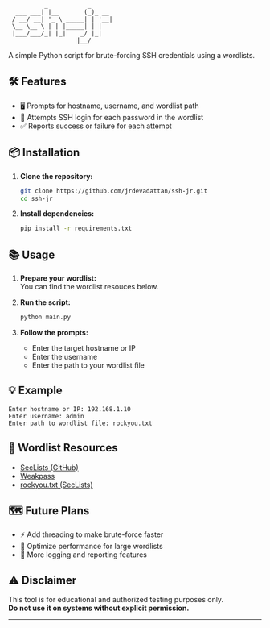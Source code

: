 ```
          _           _      
  ___ ___| |__       (_)_ __ 
 / __/ __| '_ \ _____| | '__|
 \__ \__ \ | | |_____| | |   
 |___/___/_| |_|    _/ |_|   
                   |__/      
```

A simple Python script for brute-forcing SSH credentials using a wordlists.

## 🛠️ Features


- 🖥️ Prompts for hostname, username, and wordlist path
- 🔑 Attempts SSH login for each password in the wordlist
- ✅ Reports success or failure for each attempt

## 📦 Installation

1. **Clone the repository:**

    ```sh
    git clone https://github.com/jrdevadattan/ssh-jr.git
    cd ssh-jr
    ```

2. **Install dependencies:**

    ```sh
    pip install -r requirements.txt
    ```

## 📚 Usage

1. **Prepare your wordlist:**  
   You can find the wordlist resouces below.

2. **Run the script:**

    ```sh
    python main.py
    ```

3. **Follow the prompts:**

    - Enter the target hostname or IP
    - Enter the username
    - Enter the path to your wordlist file

## 💡 Example

```
Enter hostname or IP: 192.168.1.10
Enter username: admin
Enter path to wordlist file: rockyou.txt
```

## 📖 Wordlist Resources

- [SecLists (GitHub)](https://github.com/danielmiessler/SecLists/tree/master/Passwords)
- [Weakpass](https://weakpass.com/)
- [rockyou.txt (SecLists)](https://github.com/danielmiessler/SecLists/blob/master/Passwords/Leaked-Databases/rockyou.txt.tar.gz)

## 🗺️ Future Plans

- ⚡ Add threading to make brute-force faster
- 🚀 Optimize performance for large wordlists
- 📝 More logging and reporting features

## ⚠️ Disclaimer

This tool is for educational and authorized testing purposes only.  
**Do not use it on systems without explicit permission.**

---
